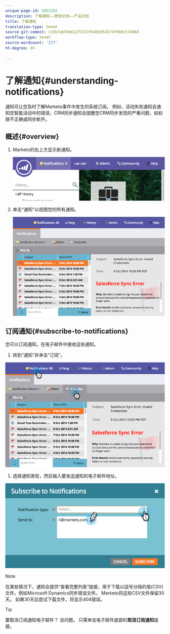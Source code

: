 ```yaml
---
unique-page-id: 2952292
description: 了解通知——营销文档——产品文档
title: 了解通知
translation-type: tm+mt
source-git-commit: c33b7ab59e612f37d3f64bb954579700dc574068
workflow-type: tm+mt
source-wordcount: '177'
ht-degree: 0%

---
```



# 了解通知{#understanding-notifications}

通知可让您及时了解Marketo事件中发生的系统订阅。 例如，活动失败通知会通知您智能活动中的错误，CRM同步通知会提醒您CRM同步发现的严重问题，如权限不正确或同步断开。

## 概述{#overview}

1. Marketo的右上方显示新通知。

   ![](assets/image2014-10-10-11-3a32-3a48.png)

1. 单击“通知”以视图您的所有通知。

   ![](assets/image2014-10-10-11-3a55-3a44.png)

## 订阅通知{#subscribe-to-notifications}

您可以订阅通知，在电子邮件中接收这些通知。

1. 转到“通知”并单击“订阅”。

![](assets/image2014-10-10-12-3a3-3a29.png)

1. 选择通知类型，然后输入要发送通知的电子邮件地址。

![](assets/image2014-10-10-13-3a0-3a37.png)

>[!NOTE]
>
>在某些情况下，通知会提供“查看完整列表”链接，用于下载以逗号分隔的值(CSV)文件，例如Microsoft Dynamics同步错误文件。 Marketo将这些CSV文件保留30天。 如果30天后尝试下载文件，将显示404错误。

>[!TIP]
>
>要取消订阅通知电子邮件？ 没问题。 只需单击电子邮件底部的&#x200B;**取消订阅通知**&#x200B;链接。

